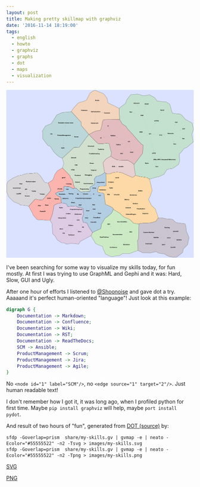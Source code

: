 ```yaml
---
layout: post
title: Making pretty skillmap with graphviz
date: '2016-11-14 18:19:00'
tags:
  - english
  - howto
  - graphviz
  - graphs
  - dot
  - maps
  - visualization
---
```


[![PNG](/images/my-skills.png)](/images/my-skills.png)

I've been searching for some way to visualize my skills today, for fun mostly. At first I was trying to use GraphML and Gephi and it was: Hard, Slow, GUI and Ugly.

After one hour of efforts I listened to [@Shoonoise](https://twitter.com/shoonoise/status/798232697265156096) and gave dot a try. Aaaaand it's perfect human-oriented "language"! Just look at this example:

``` dot
digraph G {
    Documentation -> Markdown;
    Documentation -> Confluence;
    Documentation -> Wiki;
    Documentation -> RST;
    Documentation -> ReadTheDocs;
    SCM -> Ansible;
    ProductManagement -> Scrum;
    ProductManagement -> Jira;
    ProductManagement -> Agile;
}
```

No ```<node id="1" label="SCM"/>```, no ```<edge source="1" target="2"/>```. Just human readable text!

I don't remember how I got it, it was long ago, when I profiled python for first time. Maybe ```pip install graphviz``` will help, maybe ```port install pydot```.

And result of two hours of "fun", generated from [DOT (source)](/share/my-skills.gv) by:

```
sfdp -Goverlap=prism  share/my-skills.gv | gvmap -e | neato -Ecolor="#55555522" -n2 -Tsvg > images/my-skills.svg
sfdp -Goverlap=prism  share/my-skills.gv | gvmap -e | neato -Ecolor="#55555522" -n2 -Tpng > images/my-skills.png
```

[SVG](/images/my-skills.svg)

[PNG](/images/my-skills.png)
